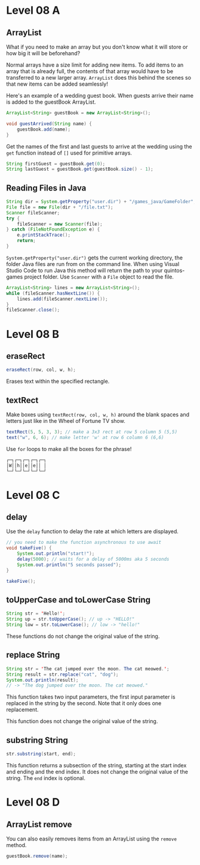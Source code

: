 # Level 08 A

## ArrayList

What if you need to make an array but you don't know what it will store or how big it will be beforehand?

Normal arrays have a size limit for adding new items. To add items to an array that is already full, the contents of that array would have to be transferred to a new larger array. `ArrayList` does this behind the scenes so that new items can be added seamlessly!

Here's an example of a wedding guest book. When guests arrive their name is added to the guestBook ArrayList.

```java
ArrayList<String> guestBook = new ArrayList<String>();

void guestArrived(String name) {
	guestBook.add(name);
}
```

Get the names of the first and last guests to arrive at the wedding using the `get` function instead of `[]` used for primitive arrays.

```java
String firstGuest = guestBook.get(0);
String lastGuest = guestBook.get(guestBook.size() - 1);
```

## Reading Files in Java

```java
String dir = System.getProperty("user.dir") + "/games_java/GameFolder";
File file = new File(dir + "/file.txt");
Scanner fileScanner;
try {
	fileScanner = new Scanner(file);
} catch (FileNotFoundException e) {
	e.printStackTrace();
	return;
}
```

`System.getProperty("user.dir")` gets the current working directory, the folder Java files are run from on the command line. When using Visual Studio Code to run Java this method will return the path to your quintos-games project folder. Use `Scanner` with a `File` object to read the file.

```java
ArrayList<String> lines = new ArrayList<String>();
while (fileScanner.hasNextLine()) {
	lines.add(fileScanner.nextLine());
}
fileScanner.close();
```

# Level 08 B

## eraseRect

```java
eraseRect(row, col, w, h);
```

Erases text within the specified rectangle.

## textRect

Make boxes using `textRect(row, col, w, h)` around the blank spaces and letters just like in the Wheel of Fortune TV show.

```java
textRect(5, 5, 3, 3); // make a 3x3 rect at row 5 column 5 (5,5)
text("w", 6, 6); // make letter 'w' at row 6 column 6 (6,6)
```

Use `for` loops to make all the boxes for the phrase!

```txt
┌─┐┌─┐┌─┐┌─┐┌─┐
│W││h││e││e││ │
└─┘└─┘└─┘└─┘└─┘
```

# Level 08 C

## delay

Use the `delay` function to delay the rate at which letters are displayed.

```java
// you need to make the function asynchronous to use await
void takeFive() {
	System.out.println("start!");
	delay(5000); // waits for a delay of 5000ms aka 5 seconds
	System.out.println("5 seconds passed");
}

takeFive();
```

## toUpperCase and toLowerCase String

```java
String str = 'Hello!';
String up = str.toUpperCase(); // up -> "HELLO!"
String low = str.toLowerCase(); // low -> "hello!"
```

These functions do not change the original value of the string.

## replace String

```java
String str = 'The cat jumped over the moon. The cat meowed.';
String result = str.replace("cat", "dog");
System.out.println(result);
// -> "The dog jumped over the moon. The cat meowed."
```

This function takes two input parameters, the first input parameter is replaced in the string by the second. Note that it only does one replacement.

This function does not change the original value of the string.

## substring String

```java
str.substring(start, end);
```

This function returns a subsection of the string, starting at the start index and ending and the end index. It does not change the original value of the string. The `end` index is optional.

# Level 08 D

## ArrayList remove

You can also easily removes items from an ArrayList using the `remove` method.

```java
guestBook.remove(name);
```
